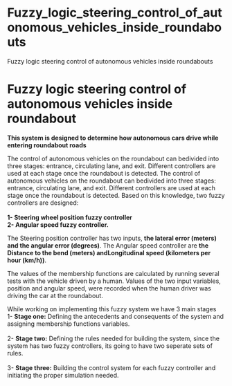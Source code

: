 # Fuzzy_logic_steering_control_of_autonomous_vehicles_inside_roundabouts
Fuzzy logic steering control of autonomous vehicles inside roundabouts
<h1>Fuzzy logic steering control of autonomous vehicles inside roundabout</h1>
<b>This system is designed to determine how autonomous cars drive while entering roundabout roads</b>

The control of autonomous vehicles on the roundabout can bedivided into three stages: entrance, circulating lane, and exit. 
Different controllers are used at each stage once the roundabout is detected. 
The control of autonomous vehicles on the roundabout can bedivided into three stages: entrance, circulating lane, and exit. 
Different controllers are used at each stage once the roundabout is detected. 
Based on this knowledge, two fuzzy controllers are designed:<br>
<br>
<b>1- Steering wheel position fuzzy controller<br>
2- Angular speed fuzzy controller.</b>
  
The Steering position controller has two inputs, <b>the lateral error (meters) and the angular error (degrees)</b>.
The Angular speed controller are <b>the Distance to the bend (meters) andLongitudinal speed (kilometers per hour (km/h))</b>.

The values of the membership functions are calculated by running several tests with the vehicle driven by a human. Values of the two input variables, position and angular speed, were recorded when the human driver was driving the car at the roundabout.
  
While working on implementing this fuzzy system we have 3 main stages<br>
1- <b>Stage one:</b> Defining the antecedents and consequents of the system and assigning membership functions variables.<br>
<br>
2- <b>Stage two:</b> Defining the rules needed for building the system, since the system has two fuzzy controllers, its going to have two seperate sets of rules.<br>
<br>
3- <b>Stage three:</b> Building the control system for each fuzzy controller and initiating the proper simulation needed.<br>
